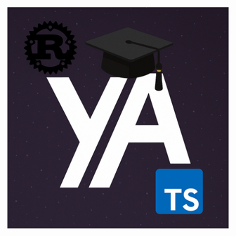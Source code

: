 <img align="center" src="https://raw.githubusercontent.com/DevYatsu/DevYatsu/refs/heads/main/DevYatsu.png" />
